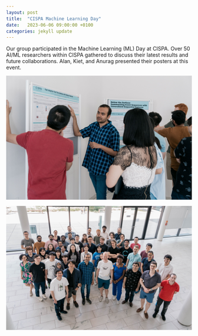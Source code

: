 ```yaml
---
layout: post
title:  "CISPA Machine Learning Day"
date:   2023-06-06 09:00:00 +0100
categories: jekyll update
---
```


Our group participated in the Machine Learning (ML) Day at CISPA. Over 50 AI/ML researchers within CISPA gathered to discuss their latest results and future collaborations. Alan, Kiet, and Anurag presented their posters at this event.

![Anurag presenting his poster](/assets/img/anurag-presenting-his-poster.jpeg)

![CISPA ML Day](/assets/img/cispa-ml-day.jpeg)
